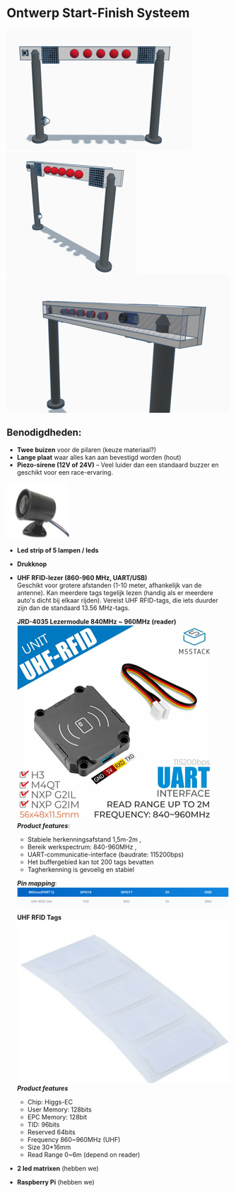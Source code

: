 # Ontwerp Start-Finish Systeem
![ontwerp](./research/afb/ontwerp1.png)
![ontwerp](./research/afb/ontwerp2.png)
![ontwerp](./research/afb/ontwerp3.png)

## Benodigdheden:
- **Twee buizen** voor de pilaren (keuze materiaal?)
- **Lange plaat** waar alles kan aan bevestigd worden (hout)
- **Piezo-sirene (12V of 24V)** – Veel luider dan een standaard buzzer en geschikt voor een race-ervaring.

![sirene](./research/afb/Piezo-sirene%20.jpg)
- **Led strip of 5 lampen / leds**
- **Drukknop**
- **UHF RFID-lezer (860-960 MHz, UART/USB)**  
  Geschikt voor grotere afstanden (1-10 meter, afhankelijk van de antenne). Kan meerdere tags tegelijk lezen (handig als er meerdere auto's dicht bij elkaar rijden). Vereist UHF RFID-tags, die iets duurder zijn dan de standaard 13.56 MHz-tags.

  **JRD-4035 Lezermodule 840MHz ~ 960MHz (reader)**
  ![reader](./research/afb/RFID-Lezer.png)
  ***Product features***:  
  * Stabiele herkenningsafstand 1,5m-2m , 
  * Bereik werkspectrum: 840-960MHz ,
  * UART-communicatie-interface (baudrate: 115200bps)
  * Het buffergebied kan tot 200 tags bevatten
  * Tagherkenning is gevoelig en stabiel

  ***Pin mapping***:![pins](./research/afb/PinMappingReader.png)

  **UHF RFID Tags**
  ![Tags](./research/afb/Tag%20voor%20RFID.png)
  ***Product features***
  * Chip: Higgs-EC
  * User Memory: 128bits
  * EPC Memory: 128bit 
  * TID: 96bits 
  * Reserved 64bits  
  * Frequency 860~960MHz (UHF) 
  * Size 30*16mm 
  * Read Range 0~6m (depend on reader)
- **2 led matrixen** (hebben we)
- **Raspberry Pi** (hebben we)

